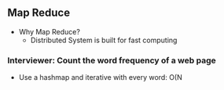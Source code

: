 ## Map Reduce
- Why Map Reduce?
	- Distributed System is built for fast computing

### Interviewer: Count the word frequency of a web page
- Use a hashmap and iterative with every word: O(N
<!--stackedit_data:
eyJoaXN0b3J5IjpbMTYwNzgwNTEzNyw3MzA5OTgxMTZdfQ==
-->